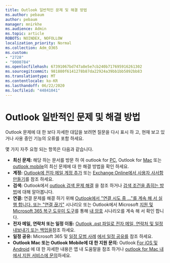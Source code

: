 ```yaml
---
title: Outlook 일반적인 문제 및 해결 방법
ms.author: pebaum
author: pebaum
manager: mnirkhe
ms.audience: Admin
ms.topic: article
ROBOTS: NOINDEX, NOFOLLOW
localization_priority: Normal
ms.collection: Adm_O365
ms.custom:
- "2728"
- "9000784"
ms.openlocfilehash: 67391067bd747a8e5e7cb240b717695916261302
ms.sourcegitcommit: 981880f6141278b87da22924a39bb1bb5892bb83
ms.translationtype: MT
ms.contentlocale: ko-KR
ms.lasthandoff: 06/22/2020
ms.locfileid: "44841041"
---
```

# <a name="outlook-common-issues-and-resolutions"></a>Outlook 일반적인 문제 및 해결 방법

Outlook 문제에 대 한 보다 자세한 대답을 보려면 질문을 다시 표시 하 고, 현재 보고 있거나 사용 중인 기능의 오류를 포함 하세요.

몇 가지 자주 요청 되는 항목은 다음과 같습니다.

- **최신 문제:**  해당 하는 문서를 방문 하 여 outlook for [PC](https://support.office.com/article/ecf61305-f84f-4e13-bb73-95a214ac1230), Outlook for [Mac](https://support.office.com/article/54afa5e3-db38-422a-9d94-3b55330ded8e) 또는 [outlook mobile](https://support.office.com/article/a264ef01-9c88-48fb-9285-7017e4f31f02)의 최신 문제에 대 한 해결 방법을 확인 하세요.
- **계정:**  [Outlook에 전자 메일 계정 추가](https://support.office.com/article/6e27792a-9267-4aa4-8bb6-c84ef146101b) 또는 [Exchange Online에서 사용자 사서함 만들기](https://docs.microsoft.com/Exchange/recipients-in-exchange-online/create-user-mailboxes)를 참조 하세요.
- **검색:**  Outlook에서 [outlook 검색 문제 해결](https://support.office.com/article/2556b11f-f4d8-46be-b0a7-de33a3f4f066) 을 참조 하거나 [검색 조건을 좁히는 방법](https://support.office.com/article/D824D1E9-A255-4C8A-8553-276FB895A8DA)에 대해 알아봅니다.
- **연결:**  연결 문제를 해결 하기 위해 [Outlook에서 "연결 시도 중 ..."를 계속 해 서 실행 합니다. 또는 "연결 끊기"](https://aka.ms/SaRA-OutlookDisconnect) 시나리오 또는 Outlook에서 Microsoft [지원 및 Microsoft 365 복구 도우미 도구](https://diagnostics.outlook.com/#/)를 통해 [내 암호](https://aka.ms/SaRA-OutlookPwdPrompt) 시나리오를 계속 해 서 확인 합니다.
- **전자 메일, 연락처 또는 일정 이동:**  [Outlook .pst 파일로 전자 메일, 연락처 및 일정 내보내기 또는 백업을](https://support.office.com/article/14252b52-3075-4e9b-be4e-ff9ef1068f91)참조 하세요.
- **일정 공유:**  Microsoft 365 및 [일정 모범 사례](https://support.office.com/article/D93F72D3-2361-4E0D-8D6A-5C4939C17F39) [에서 일정 공유를](https://support.office.com/article/b576ecc3-0945-4d75-85f1-5efafb8a37b4) 참조 하세요.
- **Outlook Mac 또는 Outlook Mobile에 대 한 지원 문의:**  Outlook [For iOS 및 Android](https://support.office.com/article/218a22d1-9fa5-4889-b689-de1c63493243) 에 대 한 자세한 내용은 앱 내 도움말을 참조 하거나 [outlook for Mac 내에서 지원 서비스에 문의](https://support.office.com/article/d0410177-8e65-4487-93f7-206a3a3d71a8)하세요.
